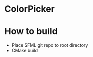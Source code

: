 ColorPicker
======================
# How to build
- Place SFML git repo to root directory
- CMake build

